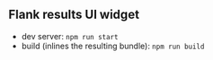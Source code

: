 Flank results UI widget
-----------------------

- dev server: `npm run start`
- build (inlines the resulting bundle): `npm run build`
